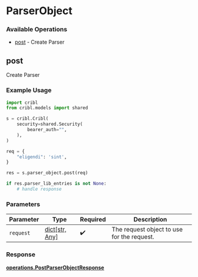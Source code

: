 # ParserObject

### Available Operations

* [post](#post) - Create Parser

## post

Create Parser

### Example Usage

```python
import cribl
from cribl.models import shared

s = cribl.Cribl(
    security=shared.Security(
        bearer_auth="",
    ),
)

req = {
    "eligendi": 'sint',
}

res = s.parser_object.post(req)

if res.parser_lib_entries is not None:
    # handle response
```

### Parameters

| Parameter                                  | Type                                       | Required                                   | Description                                |
| ------------------------------------------ | ------------------------------------------ | ------------------------------------------ | ------------------------------------------ |
| `request`                                  | [dict[str, Any]](../../models//.md)        | :heavy_check_mark:                         | The request object to use for the request. |


### Response

**[operations.PostParserObjectResponse](../../models/operations/postparserobjectresponse.md)**

